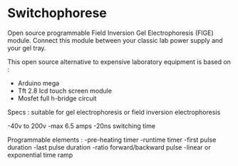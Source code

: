 # Switchophorese
Open source programmable Field Inversion Gel Electrophoresis (FIGE) module.
Connect this module between your classic lab power supply and your gel tray.

This open source alternative to expensive laboratory equipment is based on :
  - Arduino mega
  - Tft 2.8 lcd touch screen module
  - Mosfet full h-bridge circuit
  
  Specs : suitable for gel electrophoresis or field inversion electrophoresis
  
  -40v to 200v
  -max 6.5 amps
  -20ns switching time
  
  Programmable elements :
   -pre-heating timer
   -runtime timer
   -first pulse duration
   -last pulse duration
   -ratio forward/backward pulse
   -linear or exponential time ramp
  
  
  
